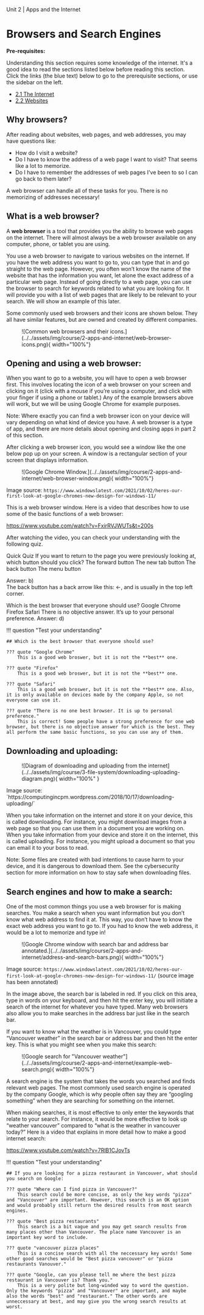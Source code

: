 Unit 2 | Apps and the Internet

# Browsers and Search Engines

**Pre-requisites:**

Understanding this section requires some knowledge of the internet. It's a good idea to read the sections listed below before reading this section. Click the links (the blue text) below to go to the prerequisite sections, or use the sidebar on the left.

- [2.1 The Internet](2.1-the-internet.md)
- [2.2 Websites](2.2-websites.md)

## Why browsers?

After reading about websites, web pages, and web addresses, you may have questions like:

- How do I visit a website?
- Do I have to know the address of a web page I want to visit? That seems like a lot to memorize.
- Do I have to remember the addresses of web pages I've been to so I can go back to them later?

A web browser can handle all of these tasks for you. There is no memorizing of addresses necessary!

## What is a web browser?

A **web browser** is a tool that provides you the ability to browse web pages on the internet. There will almost always be a web browser available on any computer, phone, or tablet you are using.

You use a web browser to navigate to various websites on the internet. If you have the web address you want to go to, you can type that in and go straight to the web page. However, you often won’t know the name of the website that has the information you want, let alone the exact address of a particular web page. Instead of going directly to a web page, you can use the browser to search for keywords related to what you are looking for. It will provide you with a list of web pages that are likely to be relevant to your search. We will show an example of this later.

Some commonly used web browsers and their icons are shown below. They all have similar features, but are owned and created by different companies.

<figure markdown="span">
    ![Common web browsers and their icons.](../../assets/img/course/2-apps-and-internet/web-browser-icons.png){ width="100%"}
</figure>

## Opening and using a web browser:

When you want to go to a website, you will have to open a web browser first. This involves locating the icon of a web browser on your screen and clicking on it (click with a mouse if you’re using a computer, and click with your finger if using a phone or tablet.) Any of the example browsers above will work, but we will be using Google Chrome for example purposes.

Note: Where exactly you can find a web browser icon on your device will vary depending on what kind of device you have. A web browser is a type of app, and there are more details about opening and closing apps in part 2 of this section.

After clicking a web browser icon, you would see a window like the one below pop up on your screen. A window is a rectangular section of your screen that displays information.

<figure markdown="span">
    ![Google Chrome Window.](../../assets/img/course/2-apps-and-internet/web-browser-window.png){ width="100%"}
</figure>

Image source: `https://www.windowslatest.com/2021/10/02/heres-our-first-look-at-google-chromes-new-design-for-windows-11/`

This is a web browser window. Here is a video that describes how to use some of the basic functions of a web browser:

https://www.youtube.com/watch?v=FxirRVJWUTs&t=200s

After watching the video, you can check your understanding with the following quiz.

Quick Quiz
If you want to return to the page you were previously looking at, which button should you click?
The forward button
The new tab button
The back button
The menu button

Answer: b)  
The back button has a back arrow like this: ←, and is usually in the top left corner.

Which is the best browser that everyone should use?
Google Chrome
Firefox
Safari
There is no objective answer. It’s up to your personal preference.
Answer: d)

!!! question "Test your understanding"

    ## Which is the best browser that everyone should use?

    ??? quote "Google Chrome"
        This is a good web broswer, but it is not the **best** one.

    ??? quote "Firefox"
        This is a good web broswer, but it is not the **best** one.

    ??? quote "Safari"
        This is a good web broswer, but it is not the **best** one. Also, it is only available on devices made by the company Apple, so not everyone can use it.

    ??? quote "There is no one best browser. It is up to personal preference."
        This is correct! Some people have a strong preference for one web browser, but there is no objective answer for which is the best. They all perform the same basic functions, so you can use any of them.

## Downloading and uploading:

<figure markdown="span">
    ![Diagram of downloading and uploading from the internet](../../assets/img/course/3-file-system/downloading-uploading-diagram.png){ width="100%" }
</figure>
Image source: `https://computingincpm.wordpress.com/2018/10/17/downloading-uploading/`

When you take information on the internet and store it on your device, this is called downloading. For instance, you might download images from a web page so that you can use them in a document you are working on. When you take information from your device and store it on the internet, this is called uploading. For instance, you might upload a document so that you can email it to your boss to read.

Note: Some files are created with bad intentions to cause harm to your device, and it is dangerous to download them. See the cybersecurity section for more information on how to stay safe when downloading files.

## Search engines and how to make a search:

One of the most common things you use a web browser for is making searches. You make a search when you want information but you don’t know what web address to find it at. This way, you don’t have to know the exact web address you want to go to. If you had to know the web address, it would be a lot to memorize and type in!

<figure markdown="span">
    ![Google Chrome window with search bar and address bar annotated.](../../assets/img/course/2-apps-and-internet/address-and-search-bars.png){ width="100%"}
</figure>

Image source: `https://www.windowslatest.com/2021/10/02/heres-our-first-look-at-google-chromes-new-design-for-windows-11/` (source image has been annotated)

In the image above, the search bar is labeled in red. If you click on this area, type in words on your keyboard, and then hit the enter key, you will initiate a search of the internet for whatever you have typed. Many web browsers also allow you to make searches in the address bar just like in the search bar.

If you want to know what the weather is in Vancouver, you could type “Vancouver weather” in the search bar or address bar and then hit the enter key. This is what you might see when you make this search:

<figure markdown="span">
    ![Google search for "Vancouver weather"](../../assets/img/course/2-apps-and-internet/example-web-search.png){ width="100%"}
</figure>

A search engine is the system that takes the words you searched and finds relevant web pages. The most commonly used search engine is operated by the company Google, which is why people often say they are “googling something” when they are searching for something on the internet.

When making searches, it is most effective to only enter the keywords that relate to your search. For instance, it would be more effective to look up “weather vancouver” compared to “what is the weather in vancouver today?” Here is a video that explains in more detail how to make a good internet search:

https://www.youtube.com/watch?v=7RlB1CJovTs

!!! question "Test your understanding"

    ## If you are looking for a pizza restaurant in Vancouver, what should you search on Google:

    ??? quote "Where can I find pizza in Vancouver?"
        This search could be more concise, as only the key words "pizza" and "Vancouver" are important. However, this search is an OK option and would probably still return the desired results from most search engines.

    ??? quote "Best pizza restaurants"
        This search is a bit vague and you may get search results from many places other than Vancouver. The place name Vancouver is an important key word to include.

    ??? quote "vancouver pizza places"
        This is a concise search with all the neccessary key words! Some other good searches would be "Best pizza vancouver" or "pizza restaurants Vanouver."

    ??? quote "Google, can you please tell me where the best pizza restaurant in Vancouver is? Thank you."
        This is a very polite but long-winded way to word the question. Only the keywords "pizza" and "Vancouver" are important, and maybe also the words "best" and "restaurant." The other words are unneccessary at best, and may give you the wrong search results at worst.
